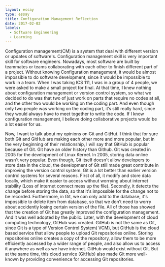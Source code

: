 ```yaml
---
layout: essay
type: essay
title: Configuration Management Reflection
date: 2017-02-02
labels:
  - Software Engineering
  - Learning
---
```

    
Configuration management(CM) is a system that deal with different version or 
updates of software's.   Configuration management skill is very important 
skill for software engineers. Nowadays, most software are built by teammates 
or teams collaborating with each other to finish different part of a project.
Without knowing Configuration management, it would be almost impossible to do
software development, since it would be impossible to work in a team. When I
was taking ICS 111, I was in a group of 4 people, we were asked to make a
small project for final. At that time, I knew nothing about configuration
management or version control system, so what we decided to do was that two 
of just work on parts that require no codes at all, and the other two would 
be working on the coding part. And even though only two people was working 
on the coding part, it’s still really hard, since they would always have to 
meet together to write the code. If I know configuration management, I 
believe doing collaborative projects would be a lot easier for us. 

Now, I want to talk about my opinions on Git and GitHut. I think that for 
sure both Git and GitHub are making each other more and more popular, but in 
the very beginning of their relationship, I will say that GitHub is popular 
because of Git. Git have an older history than Github. Git was created in
2005 for the development of Linux Kernel. In 2005, storing data online wasn't
very popular. Even though, Git itself doesn't allow developers to store data 
in the cloud, the development of Git still made great contribute in improving
the version control system. Git is a lot better than earlier version control 
systems for several reasons. First of all, it modify and store data locally,
which make it easier to access without worrying about internet stability 
(Loss of internet connect mess up the file). Secondly, it detects the change
before storing the data, so that it's impossible for the change not to be 
recorded. Furthermore, in Git, we can only add to the database, it's 
impossible to  delete item from database, so that we don’t need to worry
about accidently losing certain version of the file. All of those has 
showed that  the creation of Git has greatly improved the configuration 
management. And it was well adopted by the public. Later, with the 
development of cloud computing technology, GitHub was created. GitHub is not
the same as Git, since Git is a type of Version Control System( VCM), but 
GitHub is the cloud based service that allow people to upload Git 
repositories online. Storing repositories online creates a copy of the 
repository, allow them to be more efficiently accessed by a wider range 
of people, and also allow us to access it anywhere as well as we have 
internet. GitHub would exist without Git. But at the same time, this cloud 
service (GitHub) also made Git more well-known by providing convenience for
accessing Git repositories.